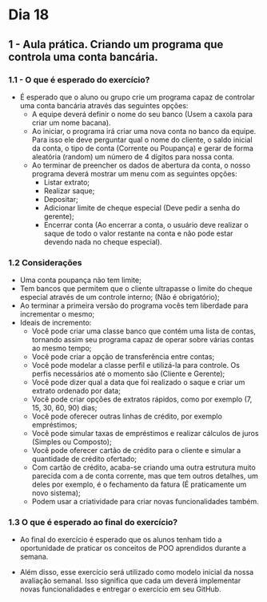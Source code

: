 # Dia 18

## 1 - Aula prática. Criando um programa que controla uma conta bancária.

### 1.1 - O que é esperado do exercício?

* É esperado que o aluno ou grupo crie um programa capaz de controlar uma conta bancária através das seguintes opções:
    * A equipe deverá definir o nome do seu banco (Usem a caxola para criar um nome bacana).
    * Ao iniciar, o programa irá criar uma nova conta no banco da equipe. Para isso ele deve perguntar qual o nome do cliente, o saldo inicial da conta, o tipo de conta (Corrente ou Poupança) e gerar de forma aleatória (random) um número de 4 dígitos para nossa conta.
    * Ao terminar de preencher os dados de abertura da conta, o nosso programa deverá mostrar um menu com as seguintes opções:
        * Listar extrato;
        * Realizar saque;
        * Depositar;
        * Adicionar limite de cheque especial (Deve pedir a senha do gerente);
        * Encerrar conta (Ao encerrar a conta, o usuário deve realizar o saque de todo o valor restante na conta e não pode estar devendo nada no cheque especial).

### 1.2 Considerações

* Uma conta poupança não tem limite;
* Tem bancos que permitem que o cliente ultrapasse o limite do cheque especial através de um controle interno; (Não é obrigatório);
* Ao terminar a primeira versão do programa vocês tem liberdade para incrementar o mesmo;
* Ideais de incremento:
    * Você pode criar uma classe banco que contém uma lista de contas, tornando assim seu programa capaz de operar sobre várias contas ao mesmo tempo;
    * Você pode criar a opção de transferência entre contas;
    * Você pode modelar a classe perfil e utilizá-la para controle. Os perfis necessários até o momento são (Cliente e Gerente);
    * Você pode dizer qual a data que foi realizado o saque e criar um extrato ordenado por data;
    * Você pode criar opções de extratos rápidos, como por exemplo (7, 15, 30, 60, 90) dias;
    * Você pode oferecer outras linhas de crédito, por exemplo empréstimos;
    * Você pode simular taxas de empréstimos e realizar cálculos de juros (Simples ou Composto);
    * Você pode oferecer cartão de crédito para o cliente e simular a quantidade de crédito ofertado;
    * Com cartão de crédito, acaba-se criando uma outra estrutura muito parecida com a de conta corrente, mas que tem outros detalhes, um deles por exemplo, é o fechamento da fatura (É praticamente um novo sistema);
    * Podem usar a criatividade para criar novas funcionalidades também.


### 1.3 O que é esperado ao final do exercício?

* Ao final do exercício é esperado que os alunos tenham tido a oportunidade de praticar os conceitos de POO aprendidos durante a semana. 

* Além disso, esse exercício será utilizado como modelo inicial da nossa avaliação semanal. Isso significa que cada um deverá implementar novas funcionalidades e entregar o exercício em seu GitHub.
